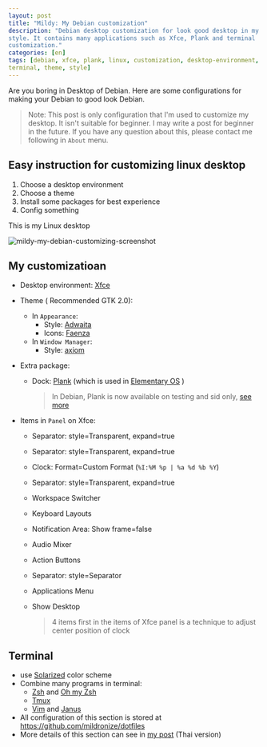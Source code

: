 ```yaml
---
layout: post
title: "Mildy: My Debian customization"
description: "Debian desktop customization for look good desktop in my
style. It contains many applications such as Xfce, Plank and terminal
customization."
categories: [en]
tags: [debian, xfce, plank, linux, customization, desktop-environment,
terminal, theme, style]
---
```


Are you boring in Desktop of Debian. Here are some configurations for
making your Debian to good look Debian.

> Note: This post is only configuration that I'm used to customize
> my desktop. It isn't suitable for beginner. I may write a post for
> beginner in the future. If you have any question about this, please
> contact me following in `About` menu.

## Easy instruction for customizing linux desktop
1. Choose a desktop environment
2. Choose a theme
3. Install some packages for best experience
4. Config something

This is my Linux desktop

![mildy-my-debian-customizing-screenshot]({{site.image_prefix}}/2015-09-08-mildy-my-debian-customization.jpg)

## My customizatioan
- Desktop environment: [Xfce](http://www.xfce.org/)
- Theme ( Recommended GTK 2.0):
  - In `Appearance`:
      - Style: [Adwaita](http://gnome-look.org/content/show.php/?content=144237)
      - Icons: [Faenza](http://gnome-look.org/content/show.php/?content=128143)
  - In `Window Manager`:
      - Style: [axiom](http://xfce-look.org/content/show.php/axiom+xfwm?content=90145)
- Extra package:
  - Dock: [Plank](https://launchpad.net/plank) (which is used in [Elementary OS](https://elementary.io/) )

    > In Debian, Plank is now available on testing and sid only, [see more](https://packages.debian.org/plank)

- Items in `Panel` on Xfce:
  - Separator: style=Transparent, expand=true
  - Separator: style=Transparent, expand=true
  - Clock: Format=Custom Format (`%I:%M %p | %a %d %b %Y`)
  - Separator: style=Transparent, expand=true
  - Workspace Switcher
  - Keyboard Layouts
  - Notification Area: Show frame=false
  - Audio Mixer
  - Action Buttons
  - Separator: style=Separator
  - Applications Menu
  - Show Desktop

    > 4 items first in the items of Xfce panel is a technique to adjust center position
    > of clock

## Terminal
- use [Solarized](http://ethanschoonover.com/solarized) color scheme
- Combine many programs in terminal:
  - [Zsh](http://www.zsh.org/) and [Oh my Zsh](https://github.com/robbyrussell/oh-my-zsh)
  - [Tmux](https://tmux.github.io/)
  - [Vim](http://www.vim.org/) and
  [Janus](https://github.com/carlhuda/janus)
- All configuration of this section is stored at
<https://github.com/mildronize/dotfiles>
- More details of this section can see in [my
post](http://dev.mildronize.com/th/notes/vim-janus-tmux/) (Thai
version)

